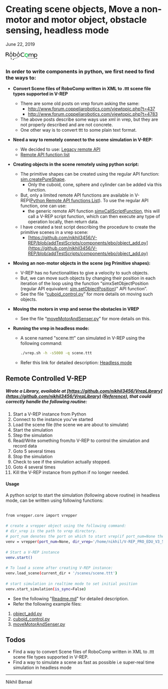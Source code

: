 # Creating scene objects, Move a non-motor and motor object, obstacle sensing, headless mode

June 22, 2019

[![N|Solid](./RoboComp_logo.png)](https://nodesource.com/products/nsolid)


### In order to write components in python, we first need to find the ways to:

  - **Convert Scene files of RoboComp written in XML to .ttt scene file types supported in V-REP**
    - There are some old posts on vrep forum asking the same:
      - http://www.forum.coppeliarobotics.com/viewtopic.php?t=437
      - http://www.forum.coppeliarobotics.com/viewtopic.php?t=4783
    - The above posts describe some ways use xml in vrep, but they are not properly described and are not concrete.
    - One other way is to convert ttt to some plain text format.


  - **Need a way to remotely connect to the scene simulation in V-REP:**
    - We decided to use: [Legacy remote API](http://www.coppeliarobotics.com/helpFiles/en/legacyRemoteApiOverview.htm)
    - [Remote API function list](http://www.coppeliarobotics.com/helpFiles/en/remoteApiFunctionListAlphabetical.htm)


  - **Creating objects in the scene remotely using python script:**
    - The primitive shapes can be created using the regular API function: [sim.createPureShape](http://www.coppeliarobotics.com/helpFiles/en/regularApi/simCreatePureShape.htm).
      - Only the cuboid, cone, sphere and cylinder can be added via this function.
    - But, only a limited remote API functions are available in V-REP([Python Remote API functions List](http://www.coppeliarobotics.com/helpFiles/en/remoteApiFunctionsPython.htm)).  To use the regular API function, one can use:
      - the generic remote API function [simxCallScriptFunction](http://www.coppeliarobotics.com/helpFiles/en/remoteApiFunctions.htm#simxCallScriptFunction), this will call a V-REP script function, which can then execute any type of operation locally, then return data.
    - I have created a test script describing the procedure to create the primitive scenes in a vrep scene:
      - [https://github.com/nikhil3456/V-REP/blob/addTestScripts/components/ebo/object_add.py](https://github.com/nikhil3456/V-REP/blob/addTestScripts/components/ebo/object_add.py)


  - **Moving an non-motor objects in the scene (eg Primitive shapes):**
    - V-REP has no functionalities to give a velocity to such objects.
    - But, we can move such objects by changing their position in each iteration of the loop using the function “simxSetObjectPosition (regular API equivalent: [sim.setObjectPosition](http://www.coppeliarobotics.com/helpFiles/en/remoteApiFunctionsPython.htm#simxSetObjectPosition))" API function”.
    - See the file “[cuboid_control.py](https://github.com/nikhil3456/V-REP/blob/addTestScripts/components/ebo/cuboid_control.py)” for more details on moving such objects.


  - **Moving the motors in vrep and sense the obstacles in VREP**
    - See the file “[moveMotorAndSenser.py](https://github.com/nikhil3456/V-REP/blob/addTestScripts/components/ebo/moveMotorAndSenser.py)” for more details on this.

  - **Running the vrep in headless mode:**
    - A scene named "scene.ttt" can simulated in V-REP using the following command:
      ```sh
      ./vrep.sh -h -s5000 -q scene.ttt
      ```
    - Refer this link for detailed description: [Headless mode](http://www.coppeliarobotics.com/helpFiles/en/commandLine.htm)


## Remote Controlled V-REP

##### Wrote a Library, available at [https://github.com/nikhil3456/VrepLibrary](https://github.com/nikhil3456/VrepLibrary) ([Reference](https://github.com/ctmakro/vrepper)), that could correctly handle the following routine:

1. Start a V-REP instance from Python
2. Connect to the instance you've started
3. Load the scene file (the scene we are about to simulate)
4. Start the simulation
5. Step the simulation
6. Read/Write something from/to V-REP to control the simulation and record data
7. Goto 5 several times
8. Stop the simulation
9. Check to see if the simulation actually stopped.
10. Goto 4 several times
11. Kill the V-REP instance from python if no longer needed.


#### Usage

A python script to start the simulation (following above routine) in headless mode, can be written using following functions:
```sh

from vrepper.core import vrepper

# create a vrepper object using the following command:
# dir_vrep is the path to vrep directory.
# port_num denotes the port on which to start vrep(if port_num=None then a random port will be assigned)
venv = vrepper(port_num=None, dir_vrep='/home/nikhil/V-REP_PRO_EDU_V3_5_0_Linux/', headless=True)

# Start a V-REP instance
venv.start()

# To load a scene after creating V-REP instance:
venv.load_scene(current_dir + '/scenes/scene.ttt')

# start simulation in realtime mode to set initial position
venv.start_simulation(is_sync=False)

```

- See the following "[Readme.md](https://github.com/nikhil3456/VrepLibrary/blob/master/README.md)"  for detailed description.
- Refer the following example files:
1. [object_add.py](https://github.com/nikhil3456/VrepLibrary/blob/master/object_add.py)
2. [cuboid_control.py](https://github.com/nikhil3456/VrepLibrary/blob/master/cuboid_control.py)
3. [moveMotorAndSenser.py](https://github.com/nikhil3456/VrepLibrary/blob/master/moveMotorAndSenser.py)

## Todos

 - Find a way to convert Scene files of RoboComp written in XML to .ttt scene file types supported in V-REP.
 - Find a way to simulate a scene as fast as possible i.e super-real time simulation in headless mode


***
Nikhil Bansal

